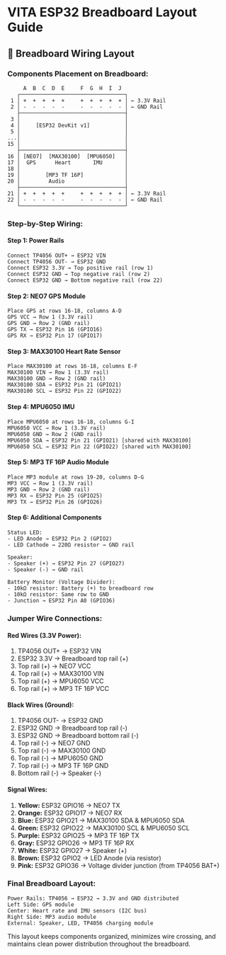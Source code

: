 # VITA ESP32 Breadboard Layout Guide

## 🍞 **Breadboard Wiring Layout**

### **Components Placement on Breadboard:**

```
     A  B  C  D  E     F  G  H  I  J
   ┌─────────────────────────────────┐
 1 │ +  +  +  +  +     +  +  +  +  + │ ← 3.3V Rail
 2 │ -  -  -  -  -     -  -  -  -  - │ ← GND Rail
   ├─────────────────────────────────┤
 3 │                                 │
 4 │     [ESP32 DevKit v1]           │
 5 │                                 │
...│                                 │
15 │                                 │
   ├─────────────────────────────────┤
16 │ [NEO7]  [MAX30100]  [MPU6050]   │
17 │  GPS      Heart       IMU       │
18 │                                 │
19 │        [MP3 TF 16P]             │
20 │         Audio                   │
   ├─────────────────────────────────┤
21 │ +  +  +  +  +     +  +  +  +  + │ ← 3.3V Rail
22 │ -  -  -  -  -     -  -  -  -  - │ ← GND Rail
   └─────────────────────────────────┘
```

### **Step-by-Step Wiring:**

#### **Step 1: Power Rails**
```
Connect TP4056 OUT+ → ESP32 VIN
Connect TP4056 OUT- → ESP32 GND
Connect ESP32 3.3V → Top positive rail (row 1)
Connect ESP32 GND → Top negative rail (row 2)
Connect ESP32 GND → Bottom negative rail (row 22)
```

#### **Step 2: NEO7 GPS Module**
```
Place GPS at rows 16-18, columns A-D
GPS VCC → Row 1 (3.3V rail)
GPS GND → Row 2 (GND rail)
GPS TX → ESP32 Pin 16 (GPIO16)
GPS RX → ESP32 Pin 17 (GPIO17)
```

#### **Step 3: MAX30100 Heart Rate Sensor**
```
Place MAX30100 at rows 16-18, columns E-F
MAX30100 VIN → Row 1 (3.3V rail)
MAX30100 GND → Row 2 (GND rail)
MAX30100 SDA → ESP32 Pin 21 (GPIO21)
MAX30100 SCL → ESP32 Pin 22 (GPIO22)
```

#### **Step 4: MPU6050 IMU**
```
Place MPU6050 at rows 16-18, columns G-I
MPU6050 VCC → Row 1 (3.3V rail)
MPU6050 GND → Row 2 (GND rail)
MPU6050 SDA → ESP32 Pin 21 (GPIO21) [shared with MAX30100]
MPU6050 SCL → ESP32 Pin 22 (GPIO22) [shared with MAX30100]
```

#### **Step 5: MP3 TF 16P Audio Module**
```
Place MP3 module at rows 19-20, columns D-G
MP3 VCC → Row 1 (3.3V rail)
MP3 GND → Row 2 (GND rail)
MP3 RX → ESP32 Pin 25 (GPIO25)
MP3 TX → ESP32 Pin 26 (GPIO26)
```

#### **Step 6: Additional Components**
```
Status LED:
- LED Anode → ESP32 Pin 2 (GPIO2)
- LED Cathode → 220Ω resistor → GND rail

Speaker:
- Speaker (+) → ESP32 Pin 27 (GPIO27)
- Speaker (-) → GND rail

Battery Monitor (Voltage Divider):
- 10kΩ resistor: Battery (+) to breadboard row
- 10kΩ resistor: Same row to GND
- Junction → ESP32 Pin A0 (GPIO36)
```

### **Jumper Wire Connections:**

#### **Red Wires (3.3V Power):**
1. TP4056 OUT+ → ESP32 VIN
2. ESP32 3.3V → Breadboard top rail (+)
3. Top rail (+) → NEO7 VCC
4. Top rail (+) → MAX30100 VIN
5. Top rail (+) → MPU6050 VCC
6. Top rail (+) → MP3 TF 16P VCC

#### **Black Wires (Ground):**
1. TP4056 OUT- → ESP32 GND
2. ESP32 GND → Breadboard top rail (-)
3. ESP32 GND → Breadboard bottom rail (-)
4. Top rail (-) → NEO7 GND
5. Top rail (-) → MAX30100 GND
6. Top rail (-) → MPU6050 GND
7. Top rail (-) → MP3 TF 16P GND
8. Bottom rail (-) → Speaker (-)

#### **Signal Wires:**
1. **Yellow:** ESP32 GPIO16 → NEO7 TX
2. **Orange:** ESP32 GPIO17 → NEO7 RX
3. **Blue:** ESP32 GPIO21 → MAX30100 SDA & MPU6050 SDA
4. **Green:** ESP32 GPIO22 → MAX30100 SCL & MPU6050 SCL
5. **Purple:** ESP32 GPIO25 → MP3 TF 16P TX
6. **Gray:** ESP32 GPIO26 → MP3 TF 16P RX
7. **White:** ESP32 GPIO27 → Speaker (+)
8. **Brown:** ESP32 GPIO2 → LED Anode (via resistor)
9. **Pink:** ESP32 GPIO36 → Voltage divider junction (from TP4056 BAT+)

### **Final Breadboard Layout:**
```
Power Rails: TP4056 → ESP32 → 3.3V and GND distributed
Left Side: GPS module
Center: Heart rate and IMU sensors (I2C bus)
Right Side: MP3 audio module
External: Speaker, LED, TP4056 charging module
```

This layout keeps components organized, minimizes wire crossing, and maintains clean power distribution throughout the breadboard.